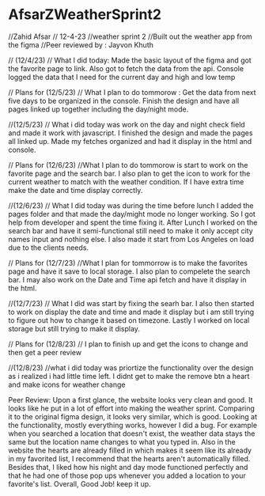 # AfsarZWeatherSprint2
//Zahid Afsar
// 12-4-23
//weather sprint 2
//Built out the weather app from the figma
//Peer reviewed by : Jayvon Khuth

// (12/4/23)
// What I did today: Made the basic layout of the figma and got the favorite page to link. Also got to fetch the data from the api. Console logged the data that I need for the current day and high and low temp

// Plans for (12/5/23)
// What I plan to do tommorow : Get the data from next five days to be organized in the console. Finish the design and have all pages linked up together including the day/night mode.


//(12/5/23)
// What i did today was work on the day and night check field and made it work with javascript. I finished the design and made the pages all linked up. Made my fetches organized and had it display in the html and console.

// Plans for (12/6/23) 
//What I plan to do tommorow is start to work on the favorite page and the search bar. I also plan to get the icon to work for the current weather to match with the weather condition. If I have extra time make the date and time display correctly.

//(12/6/23)
// What I did today was during the time before lunch I added the pages folder and that made the day/might mode no longer working. So I got help from developer and spent the time fixing it. After Lunch I worked on the search bar and have it semi-functional still need to make it only accept city names input and nothing else. I also made it start from Los Angeles on load due to the clients needs. 

// Plans for (12/7/23)
//What I plan for tommorrow is to make the favorites page and have it save to local storage. I also plan to compelete the search bar. I may also work on the Date and Time api fetch and have it display in the html.

//(12/7/23)
// What I did was start by fixing the searh bar. I also then started to work on display the date and time and made it display but i am still trying to figure out how to change it based on timezone. Lastly I worked on local storage but still trying to make it display.

// Plans for (12/8/23)
// I plan to finish up and get the icons to change and then get a peer review

//(12/8/23)
//what i did today was priortize the functionality over the design as i realized i had little time left. I didnt get to make the remove btn a heart and make icons for weather change 

Peer Review: Upon a first glance, the website looks very clean and good. It looks like he put in a lot of effort into making the weather sprint. Comparing it to the original figma design, it looks very similar, which is good. Looking at the functionality, mostly everything works, however I did a bug. For example when you searched a location that doesn't exist, the weather data stays the same but the location name changes to what you typed in. Also in the website the hearts are already filled in which makes it seem like its already in my favorited list, I recommend that the hearts aren't automatically filled. Besides that, I liked how his night and day mode functioned perfectly and that he had one of those pop ups whenever you added a location to your favorite's list. Overall, Good Job! keep it up.

